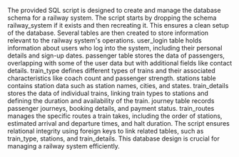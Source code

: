 The provided SQL script is designed to create and manage the database schema for a railway system. The script starts by dropping the schema railway_system if it exists and then recreating it. This ensures a clean setup of the database. Several tables are then created to store information relevant to the railway system's operations.
user_login table holds information about users who log into the system, including their personal details and sign-up dates.
passenger table stores the data of passengers, overlapping with some of the user data but with additional fields like contact details.
train_type defines different types of trains and their associated characteristics like coach count and passenger strength.
stations table contains station data such as station names, cities, and states.
train_details stores the data of individual trains, linking train types to stations and defining the duration and availability of the train.
journey table records passenger journeys, booking details, and payment status.
train_routes manages the specific routes a train takes, including the order of stations, estimated arrival and departure times, and halt duration.
The script ensures relational integrity using foreign keys to link related tables, such as train_type, stations, and train_details. This database design is crucial for managing a railway system efficiently.
